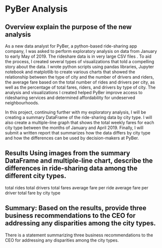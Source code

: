 # PyBer Analysis
## Overview explain the purpose of the new analysis
As a new data analyst for PyBer, a python-based ride-sharing app company, I was asked to perform exploratory analysis on data from January to early May of 2019. The rideshare data is in very large CSV files . To aid the process, I created several types of visualizations that told a compelling story about the data. I wrote python scripts using pandas libraries, Jupyter notebook and matplotlib to create various charts that showed the relationship between the type of city and the number of drivers and riders, the average fare based on the total number of rides and drivers per city, as well as the percentage of total fares, riders, and drivers by type of city. The analysis and visualizations I created helped PyBer improve access to ridesharing services and determined affordability for undeserved neighbourhoods.

In this project, continuing further with my exploratory analysis, I will be creating a summary DataFrame of the ride-sharing data by city type. I will also create a multiple-line graph that shows the total weekly fares for each city type between the months of January and April 2019. Finally, I will submit a written report that summarizes how the data differs by city type and how the differences can be used by decision-makers at PyBer.

## Results Using images from the summary DataFrame and multiple-line chart, describe the differences in ride-sharing data among the different city types.
total rides
total drivers
total fares
average fare per ride
average fare per driver
total fare by city type

## Summary: Based on the results, provide three business recommendations to the CEO for addressing any disparities among the city types.
There is a statement summarizing three business recommendations to the CEO for addressing any disparities among the city types.


